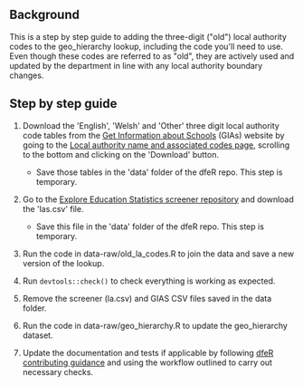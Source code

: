 ## Background

This is a step by step guide to adding the three-digit ("old") local authority codes to the geo_hierarchy lookup, including the code you'll need to use. Even though these codes are referred to as "old", they are actively used and updated by the department in line with any local authority boundary changes.

## Step by step guide

1.  Download the 'English', 'Welsh' and 'Other' three digit local authority code tables from the [Get Information about Schools](https://get-information-schools.service.gov.uk/) (GIAs) website by going to the [Local authority name and associated codes page](https://get-information-schools.service.gov.uk/Guidance/LaNameCodes), scrolling to the bottom and clicking on the 'Download' button.

    -   Save those tables in the 'data' folder of the dfeR repo. This step is temporary.

2.  Go to the [Explore Education Statistics screener repository](https://github.com/dfe-analytical-services/dfe-published-data-qa/blob/main/data/las.csv) and download the 'las.csv' file.

    -   Save this file in the 'data' folder of the dfeR repo. This step is temporary.

3.  Run the code in data-raw/old_la_codes.R to join the data and save a new version of the lookup.

4.  Run `devtools::check()` to check everything is working as expected.

5.  Remove the screener (la.csv) and GIAS CSV files saved in the data folder.

6.  Run the code in data-raw/geo_hierarchy.R to update the geo_hierarchy dataset.

7.  Update the documentation and tests if applicable by following [dfeR contributing guidance](https://dfe-analytical-services.github.io/dfeR/CONTRIBUTING.html) and using the workflow outlined to carry out necessary checks.
